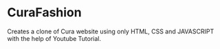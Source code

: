 # CuraFashion
Creates a clone of Cura website using only HTML, CSS and JAVASCRIPT with the help of Youtube Tutorial.
